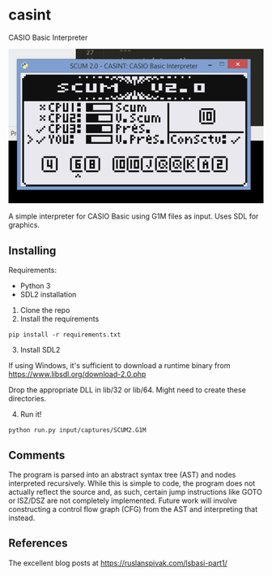 # casint
CASIO Basic Interpreter

![Demo of input/captures/SCUM2.g1m](demo_scum2.png)

A simple interpreter for CASIO Basic using G1M files as input. Uses SDL for graphics.

## Installing

Requirements:
* Python 3
* SDL2 installation

1. Clone the repo
2. Install the requirements 

```
pip install -r requirements.txt
```

3. Install SDL2

If using Windows, it's sufficient to download a runtime binary from https://www.libsdl.org/download-2.0.php

Drop the appropriate DLL in lib/32 or lib/64. Might need to create these directories.

4. Run it!
```
python run.py input/captures/SCUM2.G1M
```

## Comments

The program is parsed into an abstract syntax tree (AST) and nodes interpreted recursively. While this is simple to code, the program does not actually reflect the source and, as such, certain jump instructions like GOTO or ISZ/DSZ are not completely implemented.
Future work will involve constructing a control flow graph (CFG) from the AST and interpreting that instead.

## References

The excellent blog posts at https://ruslanspivak.com/lsbasi-part1/
